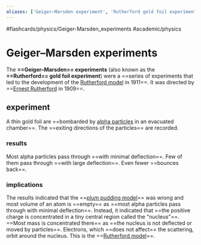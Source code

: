 ```yaml
---
aliases: ['Geiger–Marsden experiment', 'Rutherford gold foil experiment', 'Rutherford gold foil experiments', 'gold foil experiment', 'gold foil experiments',]
---
```


#flashcards/physics/Geiger-Marsden_experiments #academic/physics

# Geiger–Marsden experiments

The __==Geiger–Marsden== experiments__ (also known as the __==Rutherford== gold foil experiment__) were a ==series of experiments that led to the development of the [Rutherford model](Rutherford%20model.md) in 1911==. It was directed by ==[Ernest Rutherford](Ernest%20Rutherford.md) in 1909==. <!--SR:!2022-12-28,13,270!2023-01-01,17,290!2022-12-16,2,230!2022-12-16,2,230-->

## experiment

A thin gold foil are ==bombarded by [alpha particles](alpha%20particle.md) in an evacuated chamber==. The ==exiting directions of the particles== are recorded. <!--SR:!2022-12-24,10,250!2022-12-23,9,250-->

### results

Most alpha particles pass through ==with minimal deflection==. Few of them pass through ==with large deflection==. Even fewer ==bounces back==. <!--SR:!2022-12-30,15,290!2022-12-27,13,270!2022-12-26,12,270-->

### implications

The results indicated that the ==[plum pudding model](plum%20pudding%20model.md)== was wrong and most volume of an atom is ==empty== as ==most alpha particles pass through with minimal deflection==. Instead, it indicated that ==the positive charge is concentrated in a tiny central region called the "nucleus"==. ==Most mass is concentrated there== as ==the nucleus is not deflected or moved by particles==. Electrons, which ==does not affect== the scattering, orbit around the nucleus. This is the ==[Rutherford model](Rutherford%20model.md)==. <!--SR:!2022-12-25,11,270!2022-12-31,16,290!2022-12-28,13,270!2022-12-16,2,230!2022-12-24,10,250!2022-12-22,8,250!2022-12-30,15,290!2022-12-29,14,290-->
